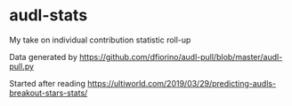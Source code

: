 # audl-stats
My take on individual contribution statistic roll-up

Data generated by https://github.com/dfiorino/audl-pull/blob/master/audl-pull.py

Started after reading https://ultiworld.com/2019/03/29/predicting-audls-breakout-stars-stats/
